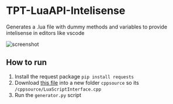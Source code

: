 # TPT-LuaAPI-Intelisense
Generates a .lua file with dummy methods and variables to provide intelisense in editors like vscode

![screenshot](https://i.imgur.com/mFeyCkC.png "Screenshot in vscode")

## How to run
1. Install the request package `pip install requests`
2. Download [this file](https://github.com/The-Powder-Toy/The-Powder-Toy/blob/master/src/lua/LuaScriptInterface.cpp) into a new folder `cppsource` so its `/cppsource/LuaScriptInterface.cpp`
3. Run the `generator.py` script
